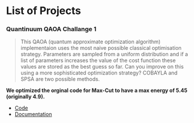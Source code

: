 # List of Projects

### Quantinuum QAOA Challange 1
> This QAOA (quantum approximate optimization algorithm) implementaion uses the most naive possible classical optimisation strategy. Parameters are sampled from a uniform distribution and if a list of parameters increases the value of the cost function these values are stored as the best guess so far. Can you improve on this using a more sophisticated optimization strategy? COBAYLA and SPSA are two possible methods.

**We optimized the orginal code for Max-Cut to have a max energy of 5.45 (originally 4.9).**

- [Code](maxcut_optimized.ipynb)
- [Documentation](InsertTeamCode.ipynb)